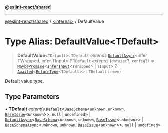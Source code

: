 [**@eslint-react/shared**](../../README.md)

***

[@eslint-react/shared](../../README.md) / [\<internal\>](../README.md) / DefaultValue

# Type Alias: DefaultValue\<TDefault\>

> **DefaultValue**\<`TDefault`\>: `TDefault` *extends* [`DefaultAsync`](DefaultAsync.md)\<infer TWrapped, infer TInput\> ? `TDefault` *extends* (`dataset`?, `config`?) => [`MaybePromise`](MaybePromise.md)\<[`InferInput`](InferInput.md)\<`TWrapped`\> \| `TInput`\> ? [`Awaited`](Awaited.md)\<[`ReturnType`](ReturnType.md)\<`TDefault`\>\> : `TDefault` : `never`

Default value type.

## Type Parameters

• **TDefault** *extends* [`Default`](Default.md)\<[`BaseSchema`](../interfaces/BaseSchema.md)\<`unknown`, `unknown`, [`BaseIssue`](../interfaces/BaseIssue.md)\<`unknown`\>\>, `null` \| `undefined`\> \| [`DefaultAsync`](DefaultAsync.md)\<[`BaseSchema`](../interfaces/BaseSchema.md)\<`unknown`, `unknown`, [`BaseIssue`](../interfaces/BaseIssue.md)\<`unknown`\>\> \| [`BaseSchemaAsync`](../interfaces/BaseSchemaAsync.md)\<`unknown`, `unknown`, [`BaseIssue`](../interfaces/BaseIssue.md)\<`unknown`\>\>, `null` \| `undefined`\>
